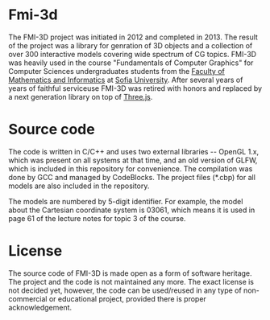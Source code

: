 # Fmi-3d

The FMI-3D project was initiated in 2012 and completed in 2013.
The result of the project was a library for genration of 3D objects
and a collection of over 300 interactive models covering wide spectrum
of CG topics. FMI-3D was heavily used in the course "Fundamentals of
Computer Graphics" for Computer Sciences undergraduates students from the
[Faculty of Mathematics and Informatics](https://www.fmi.uni-sofia.bg/en) at
[Sofia University](https://www.uni-sofia.bg/index.php/eng). After several
years of years of faithful serviceuse FMI-3D was retired with honors and
replaced by a next generation library on top of [Three.js](https://threejs.org/).

# Source code

The code is written in C/C++ and uses two external libraries -- OpenGL 1.x,
which was present on all systems at that time, and an old version of GLFW, which
is included in this repository for convenience. The compilation was done by GCC
and managed by CodeBlocks. The project files (*.cbp) for all models are also
included in the repository.

The models are numbered by 5-digit identifier. For example, the model about
the Cartesian coordinate system is 03061, which means it is used in page 61
of the lecture notes for topic 3 of the course.

# License

The source code of FMI-3D is made open as a form of software heritage.
The project and the code is not maintained any more. The exact license
is not decided yet, however, the code can be used/reused in any type of
non-commercial or educational project, provided there is proper 
acknowledgement.

